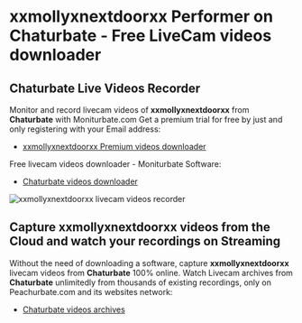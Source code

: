 # xxmollyxnextdoorxx Performer on Chaturbate - Free LiveCam videos downloader

## Chaturbate Live Videos Recorder

Monitor and record livecam videos of **xxmollyxnextdoorxx** from **Chaturbate** with Moniturbate.com
Get a premium trial for free by just and only registering with your Email address:
* [xxmollyxnextdoorxx Premium videos downloader](https://moniturbate.com/request-demo-licence-key.html)

Free livecam videos downloader - Moniturbate Software:
* [Chaturbate videos downloader](https://moniturbate.com/moniturbate-download-software.html)

![xxmollyxnextdoorxx livecam videos recorder](https://peachurnet.com/templates/moniturbate-software.png)


## Capture xxmollyxnextdoorxx videos from the Cloud and watch your recordings on Streaming

Without the need of downloading a software, capture **xxmollyxnextdoorxx** livecam videos from **Chaturbate** 100% online.
Watch Livecam archives from **Chaturbate** unlimitedly from thousands of existing recordings, only on Peachurbate.com and its websites network:
* [Chaturbate videos archives](https://peachurnet.com/)